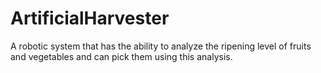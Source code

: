 # ArtificialHarvester
A robotic system that has the ability to analyze the
ripening level of fruits and vegetables and can pick
them using this analysis.
